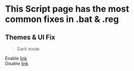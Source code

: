 # This Script page has the most common fixes in .bat  & .reg
## Themes & UI Fix
> Dark mode
<div>	<a> Enable <a href="https://cdn.discordapp.com/attachments/1171553297442812005/1171556067503779911/Dark_mode_ON.reg">link</a>
<div>	<a> Disable <a href="https://github.com/WindowsTools2077/WPC-Useful-Box/blob/main/Scripts/data/Files/Dark%20mode%20OFF.reg">link</a>
